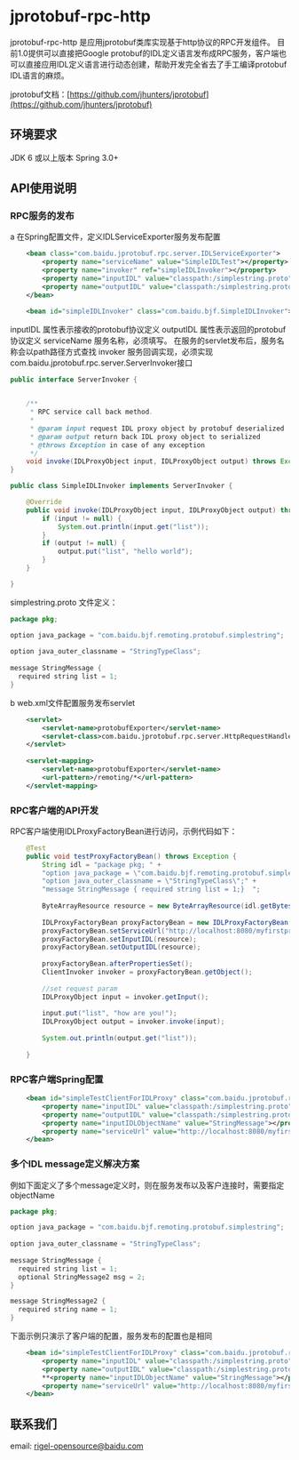 jprotobuf-rpc-http
=========

jprotobuf-rpc-http 是应用jprotobuf类库实现基于http协议的RPC开发组件。
目前1.0提供可以直接把Google protobuf的IDL定义语言发布成RPC服务，客户端也可以直接应用IDL定义语言进行动态创建，帮助开发完全省去了手工编译protobuf IDL语言的麻烦。

jprotobuf文档：[https://github.com/jhunters/jprotobuf](https://github.com/jhunters/jprotobuf)


## 环境要求 ##
JDK 6 或以上版本
Spring 3.0+

## API使用说明 ##

### RPC服务的发布 ###

a 在Spring配置文件，定义IDLServiceExporter服务发布配置 

```xml
	<bean class="com.baidu.jprotobuf.rpc.server.IDLServiceExporter">
		<property name="serviceName" value="SimpleIDLTest"></property>
		<property name="invoker" ref="simpleIDLInvoker"></property>
		<property name="inputIDL" value="classpath:/simplestring.proto"></property>
		<property name="outputIDL" value="classpath:/simplestring.proto"></property>	
	</bean>

	<bean id="simpleIDLInvoker" class="com.baidu.bjf.SimpleIDLInvoker"></bean>
```
inputIDL 属性表示接收的protobuf协议定义
outputIDL 属性表示返回的protobuf协议定义
serviceName 服务名称，必须填写。 在服务的servlet发布后，服务名称会以path路径方式查找
invoker 服务回调实现，必须实现 com.baidu.jprotobuf.rpc.server.ServerInvoker接口

```java
public interface ServerInvoker {

    
    /**
     * RPC service call back method.
     * 
     * @param input request IDL proxy object by protobuf deserialized
     * @param output return back IDL proxy object to serialized
     * @throws Exception in case of any exception
     */
    void invoke(IDLProxyObject input, IDLProxyObject output) throws Exception;
}
``` 

```java
public class SimpleIDLInvoker implements ServerInvoker {

    @Override
    public void invoke(IDLProxyObject input, IDLProxyObject output) throws Exception {
        if (input != null) {
            System.out.println(input.get("list"));
        }
        if (output != null) {
            output.put("list", "hello world");
        }
    }

}
``` 

simplestring.proto 文件定义：

```java
package pkg;  

option java_package = "com.baidu.bjf.remoting.protobuf.simplestring";
  
option java_outer_classname = "StringTypeClass";  
  
message StringMessage {  
  required string list = 1;
}  
```


b web.xml文件配置服务发布servlet
```xml
	<servlet>
	    <servlet-name>protobufExporter</servlet-name>
	    <servlet-class>com.baidu.jprotobuf.rpc.server.HttpRequestHandlerServlet</servlet-class>
	</servlet>
	
	<servlet-mapping>
	    <servlet-name>protobufExporter</servlet-name>
	    <url-pattern>/remoting/*</url-pattern>
	</servlet-mapping>
``` 


### RPC客户端的API开发 ###
RPC客户端使用IDLProxyFactoryBean进行访问，示例代码如下：
```java
    @Test
    public void testProxyFactoryBean() throws Exception {
        String idl = "package pkg; " +  
        "option java_package = \"com.baidu.bjf.remoting.protobuf.simplestring\";" +
        "option java_outer_classname = \"StringTypeClass\";" +
        "message StringMessage { required string list = 1;}  ";
        
        ByteArrayResource resource = new ByteArrayResource(idl.getBytes());
        
        IDLProxyFactoryBean proxyFactoryBean = new IDLProxyFactoryBean();
        proxyFactoryBean.setServiceUrl("http://localhost:8080/myfirstproject/remoting/SimpleIDLTest");
        proxyFactoryBean.setInputIDL(resource);
        proxyFactoryBean.setOutputIDL(resource);
        
        proxyFactoryBean.afterPropertiesSet();
        ClientInvoker invoker = proxyFactoryBean.getObject();
        
        //set request param
        IDLProxyObject input = invoker.getInput();
        
        input.put("list", "how are you!");
        IDLProxyObject output = invoker.invoke(input);
        
        System.out.println(output.get("list"));
       
    }
```
### RPC客户端Spring配置 ###

```xml
	<bean id="simpleTestClientForIDLProxy" class="com.baidu.jprotobuf.rpc.client.IDLProxyFactoryBean">
		<property name="inputIDL" value="classpath:/simplestring.proto"></property>
		<property name="outputIDL" value="classpath:/simplestring.proto"></property>
		<property name="inputIDLObjectName" value="StringMessage"></property>
		<property name="serviceUrl" value="http://localhost:8080/myfirstproject/remoting/SimpleIDLTest"></property>
	</bean>
```

### 多个IDL message定义解决方案 ###
例如下面定义了多个message定义时，则在服务发布以及客户连接时，需要指定objectName
```java
package pkg;  

option java_package = "com.baidu.bjf.remoting.protobuf.simplestring";
  
option java_outer_classname = "StringTypeClass";  
  
message StringMessage {  
  required string list = 1;
  optional StringMessage2 msg = 2;
}  

message StringMessage2 {  
  required string name = 1;
}  
```
下面示例只演示了客户端的配置，服务发布的配置也是相同

```xml
	<bean id="simpleTestClientForIDLProxy" class="com.baidu.jprotobuf.rpc.client.IDLProxyFactoryBean">
		<property name="inputIDL" value="classpath:/simplestring.proto"></property>
		<property name="outputIDL" value="classpath:/simplestring.proto"></property>
		**<property name="inputIDLObjectName" value="StringMessage"></property>**
		<property name="serviceUrl" value="http://localhost:8080/myfirstproject/remoting/SimpleIDLTest"></property>
	</bean>
```


## 联系我们 ##

email: [rigel-opensource@baidu.com](mailto://rigel-opensource@baidu.com "发邮件给jprotobuf开发组")



